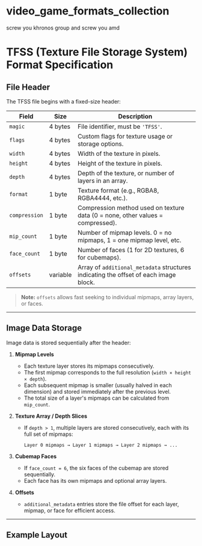 # video_game_formats_collection
screw you khronos group and screw you amd 

# TFSS (Texture File Storage System) Format Specification

## File Header

The TFSS file begins with a fixed-size header:

| Field        | Size      | Description                                                                 |
|--------------|-----------|-----------------------------------------------------------------------------|
| `magic`      | 4 bytes   | File identifier, must be `'TFSS'`.                                          |
| `flags`      | 4 bytes   | Custom flags for texture usage or storage options.                          |
| `width`      | 4 bytes   | Width of the texture in pixels.                                             |
| `height`     | 4 bytes   | Height of the texture in pixels.                                            |
| `depth`      | 4 bytes   | Depth of the texture, or number of layers in an array.                      |
| `format`     | 1 byte    | Texture format (e.g., RGBA8, RGBA4444, etc.).                              |
| `compression`| 1 byte    | Compression method used on texture data (0 = none, other values = compressed). |
| `mip_count`  | 1 byte    | Number of mipmap levels. 0 = no mipmaps, 1 = one mipmap level, etc.        |
| `face_count` | 1 byte    | Number of faces (1 for 2D textures, 6 for cubemaps).                       |
| `offsets`    | variable  | Array of `additional_metadata` structures indicating the offset of each image block. |

> **Note:** `offsets` allows fast seeking to individual mipmaps, array layers, or faces.

---

## Image Data Storage

Image data is stored sequentially after the header:

1. **Mipmap Levels**
   - Each texture layer stores its mipmaps consecutively.
   - The first mipmap corresponds to the full resolution (`width × height × depth`).
   - Each subsequent mipmap is smaller (usually halved in each dimension) and stored immediately after the previous level.
   - The total size of a layer's mipmaps can be calculated from `mip_count`.

2. **Texture Array / Depth Slices**
   - If `depth > 1`, multiple layers are stored consecutively, each with its full set of mipmaps:
     ```
     Layer 0 mipmaps → Layer 1 mipmaps → Layer 2 mipmaps → ...
     ```

3. **Cubemap Faces**
   - If `face_count = 6`, the six faces of the cubemap are stored sequentially.
   - Each face has its own mipmaps and optional array layers.

4. **Offsets**
   - `additional_metadata` entries store the file offset for each layer, mipmap, or face for efficient access.

---

## Example Layout

